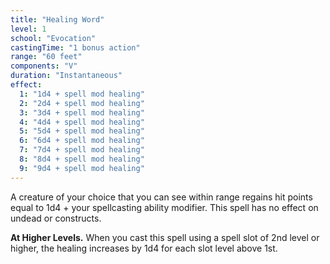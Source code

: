 ```yaml
---
title: "Healing Word"
level: 1
school: "Evocation"
castingTime: "1 bonus action"
range: "60 feet"
components: "V"
duration: "Instantaneous"
effect:
  1: "1d4 + spell mod healing"
  2: "2d4 + spell mod healing"
  3: "3d4 + spell mod healing"
  4: "4d4 + spell mod healing"
  5: "5d4 + spell mod healing"
  6: "6d4 + spell mod healing"
  7: "7d4 + spell mod healing"
  8: "8d4 + spell mod healing"
  9: "9d4 + spell mod healing"
---
```


A creature of your choice that you can see within range regains hit points equal to 1d4 + your spellcasting ability modifier. This spell has no effect on undead or constructs.

**At Higher Levels.** When you cast this spell using a spell slot of 2nd level or higher, the healing increases by 1d4 for each slot level above 1st.
